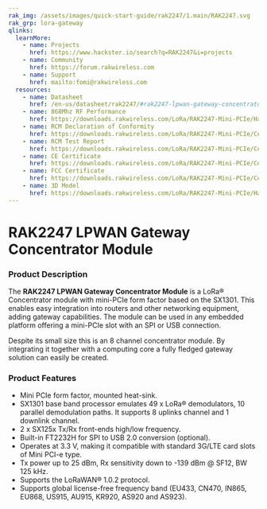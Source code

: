 ```yaml
---
rak_img: /assets/images/quick-start-guide/rak2247/1.main/RAK2247.svg
rak_grp: lora-gateway
qlinks:
  learnMore:
    - name: Projects
      href: https://www.hackster.io/search?q=RAK2247&i=projects
    - name: Community
      href: https://forum.rakwireless.com
    - name: Support
      href: mailto:fomi@rakwireless.com
  resources:
    - name: Datasheet
      href: /en-us/datasheet/rak2247/#rak2247-lpwan-gateway-concentrator-module
    - name: 868Mhz RF Performance
      href: https://downloads.rakwireless.com/LoRa/RAK2247-Mini-PCIe/Hardware-Specification/RAK2247-Gateway_868MHz_RF_Performance.pdf
    - name: RCM Declaration of Conformity
      href: https://downloads.rakwireless.com/LoRa/RAK2247-Mini-PCIe/Certification-Report/RAK2247-RCM-Declaration-of-Conformity.pdf
    - name: RCM Test Report
      href: https://downloads.rakwireless.com/LoRa/RAK2247-Mini-PCIe/Certification-Report/RAK2247-RCM_Test_Report.zip
    - name: CE Certificate
      href: https://downloads.rakwireless.com/LoRa/RAK2247-Mini-PCIe/Certification-Report/RAK2247_CE_Certificate.zip
    - name: FCC Certificate
      href: https://downloads.rakwireless.com/LoRa/RAK2247-Mini-PCIe/Certification-Report/RAK2247_FCC_Certificate.zip
    - name: 3D Model
      href: https://downloads.rakwireless.com/LoRa/RAK2247-Mini-PCIe/Hardware-Specification/RAK2247-3D-Model.rar
---
```


# RAK2247 LPWAN Gateway Concentrator Module

<rk-img
  src="/assets/images/datasheet/rak2247/rak2247-overview.png"
  width="50%"
  caption="RAK2247 LPWAN Gateway Concentrator Module"
/>

### Product Description

The **RAK2247 LPWAN Gateway Concentrator Module** is a LoRa® Concentrator module with mini-PCIe form factor based on the SX1301. This enables easy integration into routers and other networking equipment, adding gateway capabilities. The module can be used in any embedded platform offering a mini-PCIe slot with an SPI or USB connection.

Despite its small size this is an 8 channel concentrator module. By integrating it together with a computing core a fully fledged gateway solution can easily be created.

<rk-btn
  src="../quickstart/"
  label="Get Started with RAK2247 LPWAN Gateway Concentrator Module"
/>

<rk-quick-links :params="$frontmatter.qlinks" />

### Product Features

- Mini PCIe form factor, mounted heat-sink.
- SX1301 base band processor emulates 49 x LoRa® demodulators, 10 parallel demodulation paths. It supports 8 uplinks channel and 1 downlink channel.
- 2 x SX125x Tx/Rx front-ends high/low frequency.
- Built-in FT2232H for SPI to USB 2.0 conversion (optional).
- Operates at 3.3 V, making it compatible with standard 3G/LTE card slots of Mini PCI-e type.
- Tx power up to 25 dBm, Rx sensitivity down to -139 dBm @ SF12, BW 125 kHz.
- Supports the LoRaWAN® 1.0.2 protocol.
- Supports global license-free frequency band (EU433, CN470, IN865, EU868, US915, AU915, KR920, AS920 and AS923).

<rk-btn 
  src="https://store.rakwireless.com/products/rak2247-lorawan-gateway-concentrator-module"
  label="Buy a RAK2247 LPWAN Gateway Concentrator Module"
  _blank
/>
